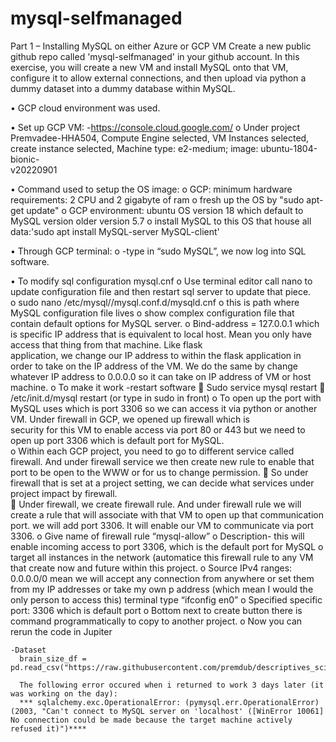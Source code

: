 # mysql-selfmanaged
Part 1 – Installing MySQL on either Azure or GCP VM
Create a new public github repo called 'mysql-selfmanaged' in your github account. In this exercise, you will create a new VM and install MySQL onto that VM, configure it to allow external connections, and then upload via python a dummy dataset into a dummy database within MySQL. 

•	GCP cloud environment was used.

•	Set up GCP VM:
    -https://console.cloud.google.com/
    o	Under project Premvadee-HHA504, Compute Engine selected, VM Instances selected, create instance selected, Machine type: e2-medium; image: ubuntu-1804-bionic-   
      v20220901

•	Command used to setup the OS image:
    o	GCP: minimum hardware requirements: 2 CPU and 2 gigabyte of ram
    o	fresh up the OS by "sudo apt-get update"
    o	GCP environment: ubuntu OS version 18 which default to MySQL version older version 5.7 
    o	install MySQL to this OS that house all data:'sudo apt install MySQL-server MySQL-client'

•	Through GCP terminal:
    o	-type in “sudo MySQL”, we now log into SQL software.

•	To modify sql configuration mysql.cnf 
  o	Use terminal editor call nano to update configuration file and then restart sql server to update that piece.  
  o	sudo nano  /etc/mysql//mysql.conf.d/mysqld.cnf
  o	this is path where MySQL configuration file lives
  o	show complex configuration file that contain default options for MySQL server.
  o	Bind-address =   127.0.0.1  which is specific IP address that is equivalent to local host.  Mean you only have access that thing from that machine. Like flask    
    application, we change our IP address to within the flask application in order to take on the IP address of the VM. We do the same by change whatever IP address to 
    0.0.0.0 so it can take on IP address of VM or host machine. 
  o	To make it work -restart software
      	Sudo service mysql restart
      	/etc/init.d/mysql restart  (or type in sudo in front)
  o	To open up the port with MySQL uses which is port 3306 so we can access it via python or another VM.  Under firewall in GCP, we opened up firewall which is       
    security for this VM to enable access via port 80 or 443 but we need to open up port 3306 which is default port for MySQL.  
  o Within each GCP project, you need to go to different service called firewall. And under firewall service we then create new rule to enable that port to be open to      the WWW or for us to change permission. 
   	So under firewall that is set at a project setting, we can decide what services under project impact by firewall.  
    	Under firewall, we create firewall rule. And under firewall rule we will create a rule that will associate with that VM to open up that communication port.  we 
      will add port 3306. It will enable our VM to communicate via port 3306.
    o	Give name of firewall rule “mysql-allow”
    o	Description- this will enable incoming access to port 3306, which is the default port for MySQL 
    o	target all instances in the network (automatice this firewall rule to any VM that create now and future within this project.
    o	Source IPv4 ranges: 0.0.0.0/0 mean we will accept any connection from anywhere or set them from my IP addresses or take my own p address (which mean I would the      only person to access this) terminal type  “ifconfig en0”
    o	Specified specific port: 3306 which is default port
    o	Bottom next to create button there is command programmatically to copy to another project.
    o	Now you can rerun the code in Jupiter
    
    -Dataset
      brain_size_df = pd.read_csv("https://raw.githubusercontent.com/premdub/descriptives_scipy/main/data/brain_size.csv")
      
      The following error occured when i returned to work 3 days later (it was working on the day):
      *** sqlalchemy.exc.OperationalError: (pymysql.err.OperationalError) (2003, "Can't connect to MySQL server on 'localhost' ([WinError 10061] No connection could be made because the target machine actively refused it)")****
      


